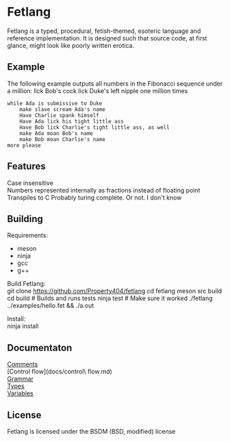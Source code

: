 # Fetlang
Fetlang is a typed, procedural, fetish-themed, esoteric language and reference
implementation. It is designed such that source code, at first glance, might
look like poorly written erotica.  

## Example
The following example outputs all numbers in the Fibonacci sequence under a
million:
    lick Bob's cock
    lick Duke's left nipple one million times
    
    while Ada is submissive to Duke
        make slave scream Ada's name
        Have Charlie spank himself
        Have Ada lick his tight little ass
        Have Bob lick Charlie's tight little ass, as well
        make Ada moan Bob's name
        make Bob moan Charlie's name
    more please


## Features
Case insensitive  
Numbers represented internally as fractions instead of floating point
Transpiles to C
Probably turing complete. Or not. I don't know  

## Building
Requirements:
* meson
* ninja
* gcc
* g++

Build Fetlang:  
    git clone https://github.com/Property404/fetlang
	cd fetlang
	meson src build
	cd build
	# Builds and runs tests
	ninja test
	# Make sure it worked
	./fetlang ../examples/hello.fet && ./a.out

Install:  
    ninja install

## Documentaton
[Comments](docs/comments.md)  
[Control flow](docs/control\ flow.md)  
[Grammar](docs/grammar.md)  
[Types](docs/gtypes.md)  
[Variables](docs/variables.md)  

## License
Fetlang is licensed under the BSDM (BSD, modified) license

